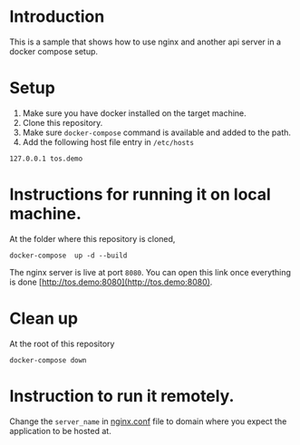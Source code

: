 # Introduction
This is a sample that shows how to use nginx and another api server in a docker compose setup.

# Setup
1. Make sure you have docker installed on the target machine.
2. Clone this repository.
3. Make sure `docker-compose` command is available and added to the path.
4. Add the following host file entry in `/etc/hosts`
```
127.0.0.1 tos.demo
```

# Instructions for running it on local machine.
At the folder where this repository is cloned, 
```
docker-compose  up -d --build
```
The nginx server is live at port `8080`. 
You can open this link once everything is done [http://tos.demo:8080](http://tos.demo:8080).

# Clean up 
At the root of this repository
```
docker-compose down
```
# Instruction to run it remotely.
Change the `server_name` in [nginx.conf](./nginx/nginx.conf) file to domain where you expect the application to be hosted at.
